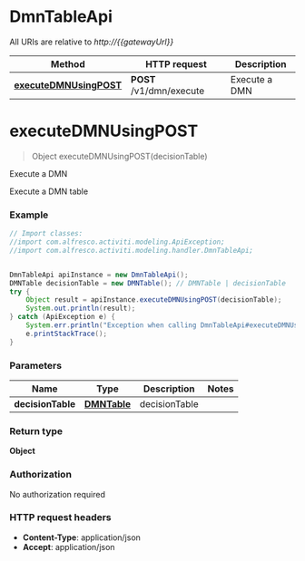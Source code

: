 # DmnTableApi

All URIs are relative to *http://{{gatewayUrl}}*

Method | HTTP request | Description
------------- | ------------- | -------------
[**executeDMNUsingPOST**](DmnTableApi.md#executeDMNUsingPOST) | **POST** /v1/dmn/execute | Execute a DMN


<a name="executeDMNUsingPOST"></a>
# **executeDMNUsingPOST**
> Object executeDMNUsingPOST(decisionTable)

Execute a DMN

Execute a DMN table

### Example
```java
// Import classes:
//import com.alfresco.activiti.modeling.ApiException;
//import com.alfresco.activiti.modeling.handler.DmnTableApi;


DmnTableApi apiInstance = new DmnTableApi();
DMNTable decisionTable = new DMNTable(); // DMNTable | decisionTable
try {
    Object result = apiInstance.executeDMNUsingPOST(decisionTable);
    System.out.println(result);
} catch (ApiException e) {
    System.err.println("Exception when calling DmnTableApi#executeDMNUsingPOST");
    e.printStackTrace();
}
```

### Parameters

Name | Type | Description  | Notes
------------- | ------------- | ------------- | -------------
 **decisionTable** | [**DMNTable**](DMNTable.md)| decisionTable |

### Return type

**Object**

### Authorization

No authorization required

### HTTP request headers

 - **Content-Type**: application/json
 - **Accept**: application/json

